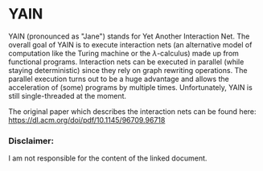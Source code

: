 # YAIN

YAIN (pronounced as "Jane") stands for Yet Another Interaction Net. The overall goal of YAIN is to execute interaction nets (an alternative model of computation like the Turing machine or the $\lambda$-calculus) made up from functional programs. Interaction nets can be executed in parallel (while staying deterministic) since they rely on graph rewriting operations. The parallel execution turns out to be a huge advantage and allows the acceleration of (some) programs by multiple times. Unfortunately, YAIN is still single-threaded at the moment.

The original paper which describes the interaction nets can be found here: https://dl.acm.org/doi/pdf/10.1145/96709.96718

### Disclaimer:

I am not responsible for the content of the linked document.
